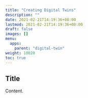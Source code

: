 ```yaml
---
title: "Creating Digital Twins"
description: ""
date: 2021-02-21T14:19:36+08:00
lastmod: 2021-02-21T14:19:36+08:00
draft: false
images: []
menu:
  apps:
    parent: "digital-twin"
weight: 10020
toc: true
---
```


## Title

Content.
